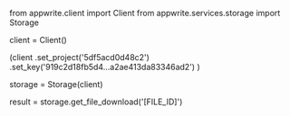 from appwrite.client import Client
from appwrite.services.storage import Storage

client = Client()

(client
  .set_project('5df5acd0d48c2')
  .set_key('919c2d18fb5d4...a2ae413da83346ad2')
)

storage = Storage(client)

result = storage.get_file_download('[FILE_ID]')

